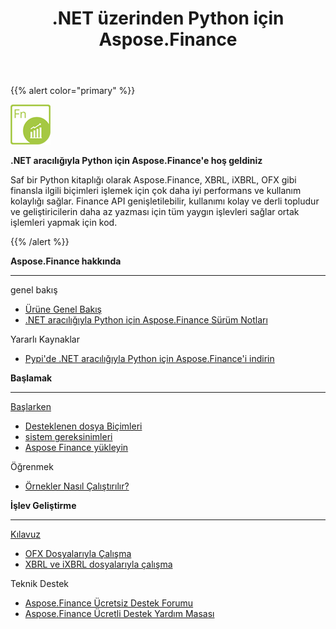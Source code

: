 ﻿---
title: .NET üzerinden Python için Aspose.Finance
linktitle: .NET üzerinden Python için Aspose.Finance
keywords: finance,xbrl,ixbrl,ofx,python
description: XBRL, iXBRL, OFX gibi finansla ilgili formatları Python kullanarak değiştirmek için çok daha iyi performans ve kullanım kolaylığı sağlar.
type: docs
weight: 10
url: /tr/python-net/
is_root: true
aliases:
  - /python-net/working-with-aspose-finance/
---
{{% alert color="primary" %}}

<img src="home_1.png" style="width:64px;height:64px;" alt="Aspose.Finance for Python via .NET Product Logo" />

**.NET aracılığıyla Python için Aspose.Finance'e hoş geldiniz**

Saf bir Python kitaplığı olarak Aspose.Finance, XBRL, iXBRL, OFX gibi finansla ilgili biçimleri işlemek için çok daha iyi performans ve kullanım kolaylığı sağlar. Finance API genişletilebilir, kullanımı kolay ve derli topludur ve geliştiricilerin daha az yazması için tüm yaygın işlevleri sağlar ortak işlemleri yapmak için kod.

{{% /alert %}}

<div class="row">
	<div class="col-md-4">
		<p><b>Aspose.Finance hakkında</b></p>
			<hr><p>genel bakış</p></hr>
			<ul>
				<li><a href="/finance/tr/python-net/product-overview/">Ürüne Genel Bakış</a></li>
			  <li><a href="https://releases.aspose.com/tr/finance/python-net/release-notes/">.NET aracılığıyla Python için Aspose.Finance Sürüm Notları</a></li>
			</ul>            
	        <p>Yararlı Kaynaklar</p>
			<ul>
				<li><a href="https://pypi.org/project/aspose-finance/">Pypi'de .NET aracılığıyla Python için Aspose.Finance'i indirin</a></li>
			</ul>
	</div>
	<div class="col-md-4">
		<p><b>Başlamak</b></p>
			<hr><p><a href="/finance/tr/python-net/getting-started/">Başlarken</a></p></hr>
			<ul>
				<li><a href="/finance/tr/python-net/supported-file-formats/">Desteklenen dosya Biçimleri</a></li>
				<li><a href="/finance/tr/python-net/system-requirements/">sistem gereksinimleri</a></li>
				<li><a href="/finance/tr/python-net/installation/">Aspose Finance yükleyin</a></li>
			</ul>
			<p>Öğrenmek</p>
			<ul>
				<li><a href="/finance/tr/python-net/how-to-run-the-examples/">Örnekler Nasıl Çalıştırılır?</a></li>
			</ul>
	</div>
	<div class="col-md-4">
		<p><b>İşlev Geliştirme</b></p>
			<hr><p><a href="/finance/tr/python-net/developer-guide/">Kılavuz</a></p></hr>
			<ul>
				<li><a href="/finance/tr/python-net/working-with-ofx-files/">OFX Dosyalarıyla Çalışma</a></li>
				<li><a href="/finance/tr/python-net/working-with-xbrl-and-ixbrl-files/">XBRL ve iXBRL dosyalarıyla çalışma</a></li>
			</ul>
			<p>Teknik Destek</p>
			<ul>
				<li><a href="https://forum.aspose.com/c/finance/43">Aspose.Finance Ücretsiz Destek Forumu</a></li>
				<li><a href="https://helpdesk.aspose.com/">Aspose.Finance Ücretli Destek Yardım Masası</a></li>
			</ul>
	</div>
</div>
